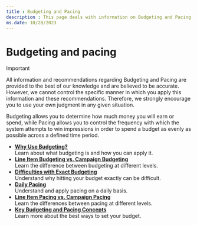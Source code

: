 ```yaml
---
title : Budgeting and Pacing
description : This page deals with information on Budgeting and Pacing.
ms.date: 10/28/2023
---
```



# Budgeting and pacing

> [!IMPORTANT]
> All information and recommendations regarding Budgeting and Pacing are provided to the best of our knowledge and are believed to be accurate. However, we cannot control the specific manner in which you apply this information and these recommendations. Therefore, we strongly encourage you to use your own judgment in any given situation.

Budgeting allows you to determine how much money you will earn or spend,
while Pacing allows you to control the frequency with which the system
attempts to win impressions in order to spend a budget as evenly as
possible across a defined time period.

- **[Why Use Budgeting?](why-use-budgeting.md)**  
  Learn about what budgeting is and how you can apply it.
- **[Line Item Budgeting vs. Campaign Budgeting](line-item-budgeting-vs-campaign-budgeting.md)**  
  Learn the difference between budgeting at different levels.
- **[Difficulties with Exact Budgeting](difficulties-with-exact-budgeting.md)**  
  Understand why hitting your budget exactly can be difficult.
- **[Daily Pacing](daily-pacing.md)**  
  Understand and apply pacing on a daily basis.
- **[Line Item Pacing vs. Campaign Pacing](line-item-pacing-vs-campaign-pacing.md)**  
  Learn the differences between pacing at different levels.
- **[Key Budgeting and Pacing Concepts](key-budgeting-and-pacing-concepts.md)**  
  Learn more about the best ways to set your budget.
